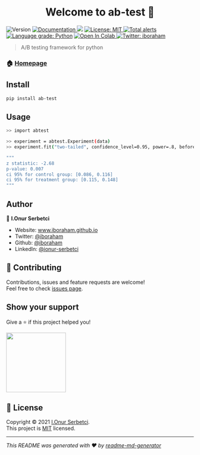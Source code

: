 <h1 align="center">Welcome to ab-test 👋</h1>
<p>
  <img alt="Version" src="https://img.shields.io/badge/version-0.1-blue.svg?cacheSeconds=2592000" />
  <a href="https://github.com/iboraham/ab-test/blob/master/README.md" target="_blank">
    <img alt="Documentation" src="https://img.shields.io/badge/documentation-yes-brightgreen.svg" />
  </a>
  <img src='https://bettercodehub.com/edge/badge/iboraham/ab-test?branch=master'>
  <a href="https://opensource.org/licenses/MIT" target="_blank">
    <img alt="License: MIT" src="https://img.shields.io/badge/License-MIT-yellow.svg" />
  </a>
  <a href="https://lgtm.com/projects/g/iboraham/ab-test/alerts/"><img alt="Total alerts" src="https://img.shields.io/lgtm/alerts/g/iboraham/ab-test.svg?logo=lgtm&logoWidth=18"/></a>
  <a href="https://lgtm.com/projects/g/iboraham/ab-test/context:python"><img alt="Language grade: Python" src="https://img.shields.io/lgtm/grade/python/g/iboraham/ab-test.svg?logo=lgtm&logoWidth=18"/></a>
  <a href="https://colab.research.google.com/github/iboraham/ab-test/blob/master/notebooks/example.ipynb">
  <img src="https://colab.research.google.com/assets/colab-badge.svg" alt="Open In Colab"/>
</a>
  <a href="https://twitter.com/iboraham" target="_blank">
    <img alt="Twitter: iboraham" src="https://img.shields.io/twitter/follow/iboraham.svg?style=social" />
  </a>
</p>

> A/B testing framework for python

### 🏠 [Homepage](https://github.com/iboraham/ab-test)

## Install

```sh
pip install ab-test
```

## Usage

```sh
>> import abtest

>> experiment = abtest.Experiment(data)
>> experiment.fit("two-tailed", confidence_level=0.95, power=.8, before_eff=0.09, after_eff=0.12)

"""
z statistic: -2.68
p-value: 0.007
ci 95% for control group: [0.086, 0.116]
ci 95% for treatment group: [0.115, 0.148]
"""
```

## Author

👤 **I.Onur Serbetci**

- Website: www.iboraham.github.io
- Twitter: [@iboraham](https://twitter.com/iboraham)
- Github: [@iboraham](https://github.com/iboraham)
- LinkedIn: [@ionur-serbetci](https://linkedin.com/in/ionur-serbetci)

## 🤝 Contributing

Contributions, issues and feature requests are welcome!<br />Feel free to check [issues page](https://github.com/iboraham/ab-test/issues).

## Show your support

Give a ⭐️ if this project helped you!

<a href="https://www.patreon.com/iboraham">
  <img src="https://c5.patreon.com/external/logo/become_a_patron_button@2x.png" width="160">
</a>

## 📝 License

Copyright © 2021 [I.Onur Serbetci](https://github.com/iboraham).<br />
This project is [MIT](https://opensource.org/licenses/MIT) licensed.

---

_This README was generated with ❤️ by [readme-md-generator](https://github.com/kefranabg/readme-md-generator)_
